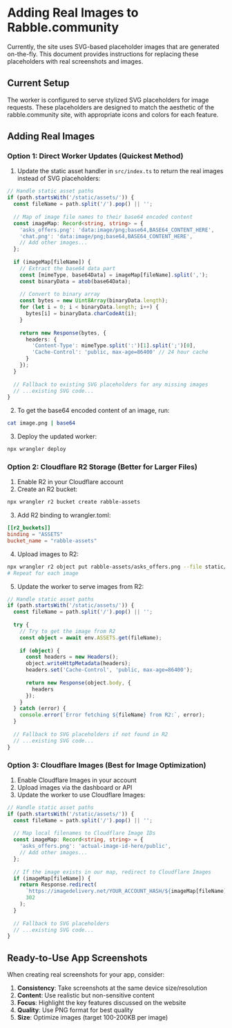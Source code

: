 # Adding Real Images to Rabble.community

Currently, the site uses SVG-based placeholder images that are generated on-the-fly. This document provides instructions for replacing these placeholders with real screenshots and images.

## Current Setup

The worker is configured to serve stylized SVG placeholders for image requests. These placeholders are designed to match the aesthetic of the rabble.community site, with appropriate icons and colors for each feature.

## Adding Real Images

### Option 1: Direct Worker Updates (Quickest Method)

1. Update the static asset handler in `src/index.ts` to return the real images instead of SVG placeholders:

```typescript
// Handle static asset paths
if (path.startsWith('/static/assets/')) {
  const fileName = path.split('/').pop() || '';
  
  // Map of image file names to their base64 encoded content
  const imageMap: Record<string, string> = {
    'asks_offers.png': 'data:image/png;base64,BASE64_CONTENT_HERE',
    'chat.png': 'data:image/png;base64,BASE64_CONTENT_HERE',
    // Add other images...
  };
  
  if (imageMap[fileName]) {
    // Extract the base64 data part
    const [mimeType, base64Data] = imageMap[fileName].split(',');
    const binaryData = atob(base64Data);
    
    // Convert to binary array
    const bytes = new Uint8Array(binaryData.length);
    for (let i = 0; i < binaryData.length; i++) {
      bytes[i] = binaryData.charCodeAt(i);
    }
    
    return new Response(bytes, {
      headers: {
        'Content-Type': mimeType.split(':')[1].split(';')[0],
        'Cache-Control': 'public, max-age=86400' // 24 hour cache
      }
    });
  }
  
  // Fallback to existing SVG placeholders for any missing images
  // ...existing SVG code...
}
```

2. To get the base64 encoded content of an image, run:
```bash
cat image.png | base64
```

3. Deploy the updated worker:
```bash
npx wrangler deploy
```

### Option 2: Cloudflare R2 Storage (Better for Larger Files)

1. Enable R2 in your Cloudflare account
2. Create an R2 bucket:
```bash
npx wrangler r2 bucket create rabble-assets
```

3. Add R2 binding to wrangler.toml:
```toml
[[r2_buckets]]
binding = "ASSETS"
bucket_name = "rabble-assets"
```

4. Upload images to R2:
```bash
npx wrangler r2 object put rabble-assets/asks_offers.png --file static/assets/asks_offers.png
# Repeat for each image
```

5. Update the worker to serve images from R2:
```typescript
// Handle static asset paths
if (path.startsWith('/static/assets/')) {
  const fileName = path.split('/').pop() || '';
  
  try {
    // Try to get the image from R2
    const object = await env.ASSETS.get(fileName);
    
    if (object) {
      const headers = new Headers();
      object.writeHttpMetadata(headers);
      headers.set('Cache-Control', 'public, max-age=86400');
      
      return new Response(object.body, {
        headers
      });
    }
  } catch (error) {
    console.error(`Error fetching ${fileName} from R2:`, error);
  }
  
  // Fallback to SVG placeholders if not found in R2
  // ...existing SVG code...
}
```

### Option 3: Cloudflare Images (Best for Image Optimization)

1. Enable Cloudflare Images in your account
2. Upload images via the dashboard or API
3. Update the worker to use Cloudflare Images:
```typescript
// Handle static asset paths
if (path.startsWith('/static/assets/')) {
  const fileName = path.split('/').pop() || '';
  
  // Map local filenames to Cloudflare Image IDs
  const imageMap: Record<string, string> = {
    'asks_offers.png': 'actual-image-id-here/public',
    // Add other images...
  };
  
  // If the image exists in our map, redirect to Cloudflare Images
  if (imageMap[fileName]) {
    return Response.redirect(
      `https://imagedelivery.net/YOUR_ACCOUNT_HASH/${imageMap[fileName]}`,
      302
    );
  }
  
  // Fallback to SVG placeholders
  // ...existing SVG code...
}
```

## Ready-to-Use App Screenshots

When creating real screenshots for your app, consider:

1. **Consistency**: Take screenshots at the same device size/resolution
2. **Content**: Use realistic but non-sensitive content
3. **Focus**: Highlight the key features discussed on the website
4. **Quality**: Use PNG format for best quality
5. **Size**: Optimize images (target 100-200KB per image)